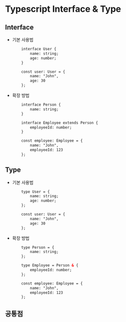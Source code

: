 # Typescript Interface & Type

## Interface
- 기본 사용법
    ```html
        interface User {
            name: string;
            age: number;
        }

        const user: User = {
            name: "John",
            age: 30
        };
    ```
- 확장 방법
    ```html
        interface Person {
            name: string;
        }

        interface Employee extends Person {
            employeeId: number;
        }

        const employee: Employee = {
            name: "John",
            employeeId: 123
        };
    ```
## Type
- 기본 사용법
    ```html
        type User = {
            name: string;
            age: number;
        };

        const user: User = {
            name: "John",
            age: 30
        };
    ```
- 확장 방법
    ```html
        type Person = {
            name: string;
        };

        type Employee = Person & {
            employeeId: number;
        };

        const employee: Employee = {
            name: "John",
            employeeId: 123
        };
    ```
## 공통점